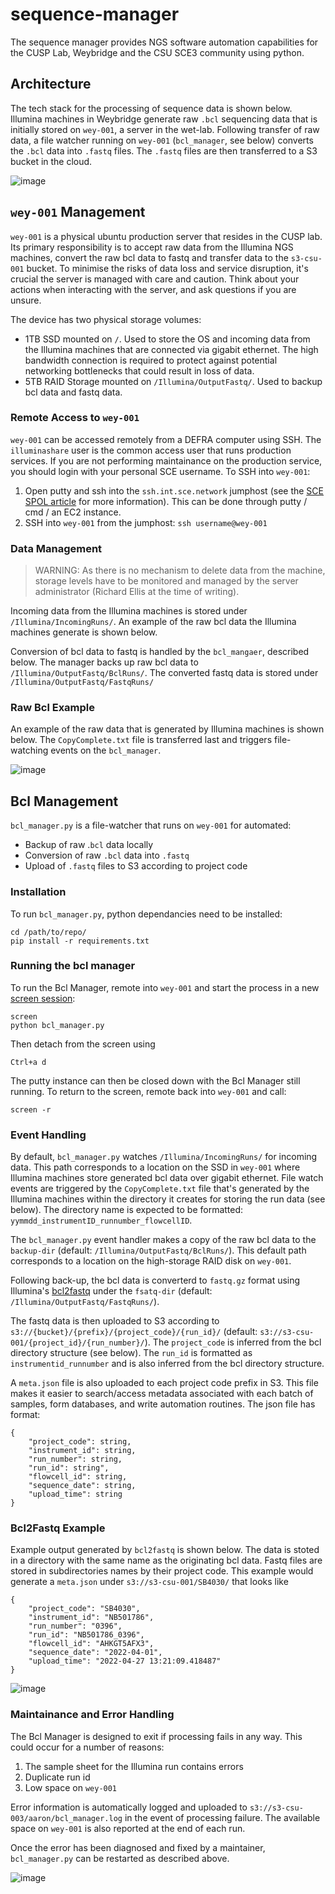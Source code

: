 # sequence-manager

The sequence manager provides NGS software automation capabilities for the CUSP Lab, Weybridge and the CSU SCE3 community using python.

## Architecture

The tech stack for the processing of sequence data is shown below. Illumina machines in Weybridge generate raw `.bcl` sequencing data that is initially stored on `wey-001`, a server in the wet-lab. Following transfer of raw data, a file watcher running on `wey-001` (`bcl_manager`, see below) converts the `.bcl` data into `.fastq` files. The `.fastq` files are then transferred to a S3 bucket in the cloud.

![image](https://user-images.githubusercontent.com/6979169/124135441-b821fd80-da7b-11eb-8c64-eaed1084a8c6.png)



## `wey-001` Management

`wey-001` is a physical ubuntu production server that resides in the CUSP lab. Its primary responsibility is to accept raw data from the Illumina NGS machines, convert the raw bcl data to fastq and transfer data to the `s3-csu-001` bucket. To minimise the risks of data loss and service disruption, it's crucial the server is managed with care and caution. Think about your actions when interacting with the server, and ask questions if you are unsure. 

The device has two physical storage volumes:
- 1TB SSD mounted on `/`. Used to store the OS and incoming data from the Illumina machines that are connected via gigabit ethernet. The high bandwidth connection is required to protect against potential networking bottlenecks that could result in loss of data.
- 5TB RAID Storage mounted on `/Illumina/OutputFastq/`. Used to backup bcl data and fastq data. 

### Remote Access to `wey-001`

`wey-001` can be accessed remotely from a DEFRA computer using SSH. The `illuminashare` user is the common access user that runs production services. If you are not performing maintainance on the production service, you should login with your personal SCE username. To SSH into `wey-001`: 
1. Open putty and ssh into the `ssh.int.sce.network` jumphost (see the [SCE SPOL article](https://defra.sharepoint.com/teams/Team741/SitePages/SSH-access-to-virtual-machine.aspx) for more information). This can be done through putty / cmd / an EC2 instance. 
2. SSH into `wey-001` from the jumphost: ```ssh username@wey-001```

### Data Management

> WARNING: As there is no mechanism to delete data from the machine, storage levels have to be monitored and managed by the server administrator (Richard Ellis at the time of writing). 

Incoming data from the Illumina machines is stored under `/Illumina/IncomingRuns/`. An example of the raw bcl data the Illumina machines generate is shown below. 

Conversion of bcl data to fastq is handled by the `bcl_mangaer`, described below. The manager backs up raw bcl data to `/Illumina/OutputFastq/BclRuns/`. The converted fastq data is stored under `/Illumina/OutputFastq/FastqRuns/`


### Raw Bcl Example

An example of the raw data that is generated by Illumina machines is shown below. The `CopyComplete.txt` file is transferred last and triggers file-watching events on the `bcl_manager`.

![image](https://user-images.githubusercontent.com/6979169/165509245-9ee64350-6063-4e88-af6c-7906989e0577.png)


## Bcl Management

`bcl_manager.py` is a file-watcher that runs on `wey-001` for automated: 
- Backup of raw .`bcl` data locally
- Conversion of raw `.bcl` data into `.fastq`
- Upload of `.fastq` files to S3 according to project code

### Installation

To run `bcl_manager.py`, python dependancies need to be installed:

```
cd /path/to/repo/
pip install -r requirements.txt
```

### Running the bcl manager

To run the Bcl Manager, remote into `wey-001` and start the process in a new [screen session](https://linuxize.com/post/how-to-use-linux-screen/):
```
screen
python bcl_manager.py
```
Then detach from the screen using
```
Ctrl+a d
```

The putty instance can then be closed down with the Bcl Manager still running. To return to the screen, remote back into `wey-001` and call:
```
screen -r
```

### Event Handling

By default, `bcl_manager.py` watches `/Illumina/IncomingRuns/` for incoming data. This path corresponds to a location on the SSD in `wey-001` where Illumina machines  store generated bcl data over gigabit ethernet. File watch events are triggered by the `CopyComplete.txt` file that's generated by the Illumina machines within the directory it creates for storing the run data (see below). The directory name is expected to be formatted: `yymmdd_instrumentID_runnumber_flowcellID`. 

The `bcl_manager.py` event handler makes a copy of the raw bcl data to the `backup-dir` (default: `/Illumina/OutputFastq/BclRuns/`). This default path corresponds to  a location on the high-storage RAID disk on `wey-001`. 

Following back-up, the bcl data is converterd to `fastq.gz` format using Illumina's [bcl2fastq](https://emea.support.illumina.com/sequencing/sequencing_software/bcl-convert.html) under the `fsatq-dir` (default: `/Illumina/OutputFastq/FastqRuns/`). 

The fastq data is then uploaded to S3 according to `s3://{bucket}/{prefix}/{project_code}/{run_id}/` (default: `s3://s3-csu-001/{project_id}/{run_number}/`). The `project_code` is inferred from the bcl directory structure (see below). The `run_id` is formatted as `instrumentid_runnumber` and is also inferred from the bcl directory structure. 

A `meta.json` file is also uploaded to each project code prefix in S3. This file makes it easier to search/access metadata associated with each batch of samples, form databases, and write automation routines. The json file has format:
```
{
    "project_code": string,
    "instrument_id": string,
    "run_number": string,
    "run_id": string",
    "flowcell_id": string,
    "sequence_date": string,
    "upload_time": string
}
```

### Bcl2Fastq Example

Example output generated by `bcl2fastq` is shown below. The data is stoted in a directory with the same name as the originating bcl data. Fastq files are stored in subdirectories names by their project code. This example would generate a `meta.json` under `s3://s3-csu-001/SB4030/` that looks like

```
{
    "project_code": "SB4030",
    "instrument_id": "NB501786",
    "run_number": "0396",
    "run_id": "NB501786_0396",
    "flowcell_id": "AHKGT5AFX3",
    "sequence_date": "2022-04-01",
    "upload_time": "2022-04-27 13:21:09.418487"
}
```

![image](https://user-images.githubusercontent.com/6979169/165512161-1212f51c-c9d1-4402-bac5-26cd08d17f86.png)


### Maintainance and Error Handling

The Bcl Manager is designed to exit if processing fails in any way. This could occur for a number of reasons:
1. The sample sheet for the Illumina run contains errors
2. Duplicate run id
3. Low space on `wey-001`

Error information is automatically logged and uploaded to `s3://s3-csu-003/aaron/bcl_manager.log` in the event of processing failure. The available space on `wey-001` is also reported at the end of each run.

Once the error has been diagnosed and fixed by a maintainer, `bcl_manager.py` can be restarted as described above.

![image](https://user-images.githubusercontent.com/6979169/124142307-0803c300-da82-11eb-9902-a2404c526c36.png)

